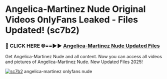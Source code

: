 # Angelica-Martinez Nude Original Videos 0nlyFans Leaked - Files Updated! (sc7b2)

<h3>🔴 CLICK HERE 🌐==►► <a href="https://tinyurl.com/4mcuefdz" rel="nofollow">Angelica-Martinez Nude Updated Files</a></h3>

Get Angelica-Martinez Nude and all content. Now you can access all videos and pictures of Angelica-Martinez Nude. New Updated Files 2025!

[![sc7b2](https://i.imgur.com/StAQSOY.gif)](https://tinyurl.com/4mcuefdz)
angelica-martinez onlyfans nude